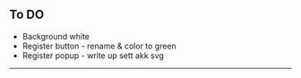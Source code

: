 ## To DO
- Background white
- Register button - rename & color to green
- Register popup - write up sett akk svg 
---